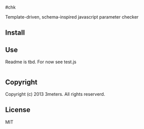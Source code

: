 #chk

  Template-driven, schema-inspired javascript parameter checker

## Install

    

## Use

Readme is tbd.  For now see test.js

```js
```

## Copyright
  Copyright (c) 2013 3meters.  All rights reserverd.

## License
  MIT
